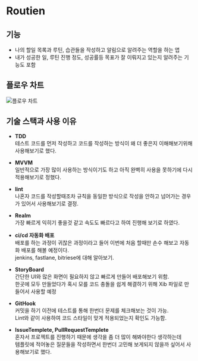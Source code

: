 # Routien

## 기능
- 나의 할일 목록과 루틴, 습관들을 작성하고 알림으로 알려주는 역할을 하는 앱
- 내가 성공한 일, 루틴 진행 정도, 성공률등 목표가 잘 이뤄지고 있는지 알려주는 기능도 포함

## 플로우 차트
![플로우 차트](https://user-images.githubusercontent.com/71269216/211303770-57574961-f0ea-40c5-ac84-8aa4378161f5.png)

## 기술 스택과 사용 이유
- __TDD__    
테스트 코드를 먼저 작성하고 코드를 작성하는 방식이 왜 더 좋은지 이해해보기위해 사용해보기로 했다.     

- __MVVM__    
일반적으로 가장 많이 사용하는 방식이기도 하고 아직 완벽히 사용을 못하기에 다시 적용해보기로 정했다.    

- __lint__    
나혼자 코드를 작성할때조차 규칙을 동일한 방식으로 작성을 안하고 넘어가는 경우가 있어서 사용해보기로 결정.    

- __Realm__    
가장 빠르게 익히기 좋을것 같고 속도도 빠르다고 하여 진행해 보기로 하였다.     

- __ci/cd 자동화 배포__     
배포를 하는 과정이 귀찮은 과정이라고 들어 이번에 처음 할때만 손수 해보고 자동화 배포를 해볼 예정이다.    
jenkins, fastlane, bitriese에 대해 알아보기.    

- __StoryBoard__    
간단한 UI와 많은 화면이 필요하지 않고 빠르게 만들어 배포해보기 위함.    
한곳에 모두 만들었다가 혹시 모를 코드 충돌을 쉽게 해결하기 위해 Xib 파일로 만들어서 사용할 예정    

- __GitHook__    
커밋을 하기 이전에 테스트를 통해 한번더 문제를 체크해보는 것이 가능.     
Lint와 같이 사용하여 코드 스타일이 맞게 적용되었는지 확인도 가능함.    

- __IssueTemplete, PullRequestTemplete__   
혼자서 프로젝트를 진행하기 때문에 생각을 좀 더 많이 해봐야한다 생각하는데     
템플릿에 적어놓은 질문들을 작성하면서 한번더 고민해 보게되지 않을까 싶어서 사용해보기로 했다.    
